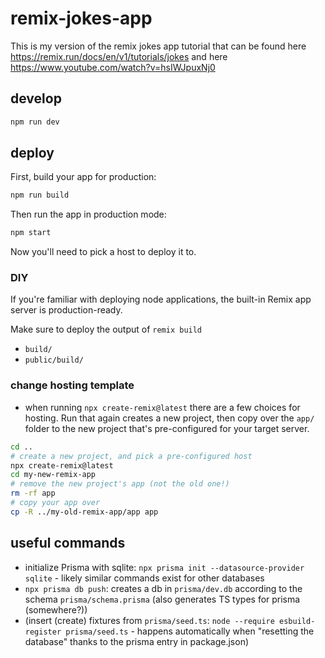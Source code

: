 # remix-jokes-app

This is my version of the remix jokes app tutorial that can be found here https://remix.run/docs/en/v1/tutorials/jokes and here https://www.youtube.com/watch?v=hsIWJpuxNj0

## develop

```sh
npm run dev
```

## deploy

First, build your app for production:

```sh
npm run build
```

Then run the app in production mode:

```sh
npm start
```

Now you'll need to pick a host to deploy it to.

### DIY

If you're familiar with deploying node applications, the built-in Remix app server is production-ready.

Make sure to deploy the output of `remix build`

- `build/`
- `public/build/`

### change hosting template

- when running `npx create-remix@latest` there are a few choices for hosting. Run that again creates a new project, then copy over the `app/` folder to the new project that's pre-configured for your target server.

```sh
cd ..
# create a new project, and pick a pre-configured host
npx create-remix@latest
cd my-new-remix-app
# remove the new project's app (not the old one!)
rm -rf app
# copy your app over
cp -R ../my-old-remix-app/app app
```

## useful commands

- initialize Prisma with sqlite: `npx prisma init --datasource-provider sqlite` - likely similar commands exist for other databases
- `npx prisma db push`: creates a db in `prisma/dev.db` according to the schema `prisma/schema.prisma` (also generates TS types for prisma (somewhere?))
- (insert (create) fixtures from `prisma/seed.ts`: `node --require esbuild-register prisma/seed.ts` - happens automatically when "resetting the database" thanks to the prisma entry in package.json)
